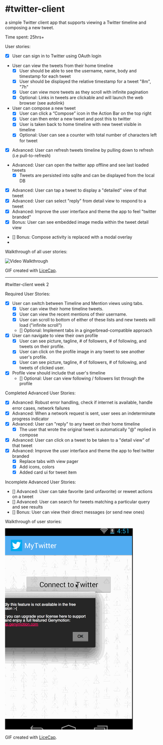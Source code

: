 #twitter-client
==============

a simple Twitter client app that supports viewing a Twitter timeline and composing a new tweet.

Time spent: 25hrs+

User stories:

* [x] User can sign in to Twitter using OAuth login
* User can view the tweets from their home timeline
  * [x] User should be able to see the username, name, body and timestamp for each tweet
  * [x] User should be displayed the relative timestamp for a tweet "8m", "7h"
  * [x] User can view more tweets as they scroll with infinite pagination
  * [x] Optional: Links in tweets are clickable and will launch the web browser (see autolink)
* User can compose a new tweet
  * [x] User can click a “Compose” icon in the Action Bar on the top right
  * [x] User can then enter a new tweet and post this to twitter
  * [x] User is taken back to home timeline with new tweet visible in timeline
  * [x] Optional: User can see a counter with total number of characters left for tweet
* [x] Advanced: User can refresh tweets timeline by pulling down to refresh (i.e pull-to-refresh)
* Advanced: User can open the twitter app offline and see last loaded tweets
  * [x] Tweets are persisted into sqlite and can be displayed from the local DB
* [x] Advanced: User can tap a tweet to display a "detailed" view of that tweet
* [x] Advanced: User can select "reply" from detail view to respond to a tweet
* [x] Advanced: Improve the user interface and theme the app to feel "twitter branded"
* [x] Bonus: User can see embedded image media within the tweet detail view
* [] Bonus: Compose activity is replaced with a modal overlay
* 

Walkthrough of all user stories:

![Video Walkthrough](twitter.gif)

GIF created with [LiceCap](http://www.cockos.com/licecap/).

---------------

#twitter-client week 2


Required User Stories:

* [x] User can switch between Timeline and Mention views using tabs.
  * [x] User can view their home timeline tweets.
  * [x] User can view the recent mentions of their username.
  * [x] User can scroll to bottom of either of these lists and new tweets will load ("infinite scroll")
  * []  Optional: Implement tabs in a gingerbread-compatible approach
* [x] User can navigate to view their own profile
  * [x] User can see picture, tagline, # of followers, # of following, and tweets on their profile.
  * [x] User can click on the profile image in any tweet to see another user's profile.
  * [x] User can see picture, tagline, # of followers, # of following, and tweets of clicked user.
* [x] Profile view should include that user's timeline
  * [] Optional: User can view following / followers list through the profile

Completed Advanced User Stories:

* [x] Advanced: Robust error handling, check if internet is available, handle error cases, network failures
* [x] Advanced: When a network request is sent, user sees an indeterminate progress indicator
* [x] Advanced: User can "reply" to any tweet on their home timeline
  * [x] The user that wrote the original tweet is automatically "@" replied in compose
* [x] Advanced: User can click on a tweet to be taken to a "detail view" of that tweet
* [x] Advanced: Improve the user interface and theme the app to feel twitter branded
  * [x] Replace tabs with view pager
  * [x] Add icons, colors
  * [x] Added card ui for tweet item
  
Incomplete Advanced User Stories:

* [] Advanced: User can take favorite (and unfavorite) or reweet actions on a tweet
* [] Advanced: User can search for tweets matching a particular query and see results
* [] Bonus: User can view their direct messages (or send new ones)


Walkthrough of user stories:

![Video Walkthrough](twitter2.gif)

GIF created with [LiceCap](http://www.cockos.com/licecap/).
